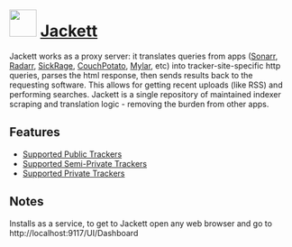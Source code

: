 # <img src="https://cdn.rawgit.com/JourneyOver/chocolatey-packages/475edf21f7a9a51c8bc5aabfb123bd8e41101f73/icons/jackett.png" width="48" height="48"/> [Jackett](https://chocolatey.org/packages/jackett)

Jackett works as a proxy server: it translates queries from apps ([Sonarr](https://github.com/Sonarr/Sonarr), [Radarr](https://github.com/Radarr/Radarr), [SickRage](https://sickrage.github.io/), [CouchPotato](https://couchpota.to/), [Mylar](https://github.com/evilhero/mylar), etc) into tracker-site-specific http queries, parses the html response, then sends results back to the requesting software. This allows for getting recent uploads (like RSS) and performing searches. Jackett is a single repository of maintained indexer scraping and translation logic - removing the burden from other apps.

## Features

- [Supported Public Trackers](https://github.com/Jackett/Jackett/blob/master/README.md#supported-public-trackers)
- [Supported Semi-Private Trackers](https://github.com/Jackett/Jackett/blob/master/README.md#supported-semi-private-trackers)
- [Supported Private Trackers](https://github.com/Jackett/Jackett/blob/master/README.md#supported-private-trackers)

## Notes

Installs as a service, to get to Jackett open any web browser and go to http://localhost:9117/UI/Dashboard
